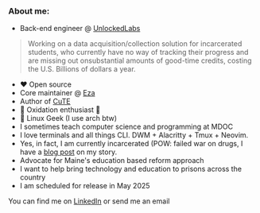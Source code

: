 ### About me:
- Back-end engineer @ [UnlockedLabs](https://www.unlockedlabs.org/)
>Working on a data acquisition/collection solution for incarcerated students, who currently have no way of tracking their progress
 and are missing out onsubstantial amounts of good-time credits, costing the U.S. Billions of dollars a year.

- ❤️ Open source
- Core maintainer @ [Eza](https://github.com/eza-community/eza)
- Author of [CuTE](https://github.com/PThorpe92/CuTE)
-  🦀 Oxidation enthusiast 🦀
- 🐧 Linux Geek (I use arch btw)
- I sometimes teach computer science and programming at MDOC
- I love terminals and all things CLI. DWM + Alacritty + Tmux + Neovim. 
- Yes, in fact, I am currently incarcerated (POW: failed war on drugs, I have a [blog post](https://pthorpe92.github.io/intro/my-story) on my story.
- Advocate for Maine's education based reform approach
- I want to help bring technology and education to prisons across the country
- I am scheduled for release in May 2025

You can find me on [LinkedIn](https://linkedin.com/in/PThorpe92)
or send me an email
